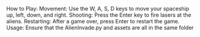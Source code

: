 How to Play:
  Movement: Use the W, A, S, D keys to move your spaceship up, left, down, and right.
  Shooting: Press the Enter key to fire lasers at the aliens.
  Restarting: After a game over, press Enter to restart the game.
Usage:
  Ensure that the AlienInvade.py and assets are all in the same folder
